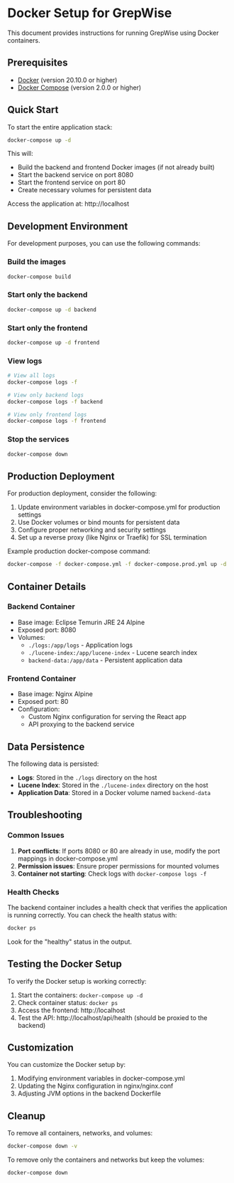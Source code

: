 # Docker Setup for GrepWise

This document provides instructions for running GrepWise using Docker containers.

## Prerequisites

- [Docker](https://docs.docker.com/get-docker/) (version 20.10.0 or higher)
- [Docker Compose](https://docs.docker.com/compose/install/) (version 2.0.0 or higher)

## Quick Start

To start the entire application stack:

```bash
docker-compose up -d
```

This will:
- Build the backend and frontend Docker images (if not already built)
- Start the backend service on port 8080
- Start the frontend service on port 80
- Create necessary volumes for persistent data

Access the application at: http://localhost

## Development Environment

For development purposes, you can use the following commands:

### Build the images

```bash
docker-compose build
```

### Start only the backend

```bash
docker-compose up -d backend
```

### Start only the frontend

```bash
docker-compose up -d frontend
```

### View logs

```bash
# View all logs
docker-compose logs -f

# View only backend logs
docker-compose logs -f backend

# View only frontend logs
docker-compose logs -f frontend
```

### Stop the services

```bash
docker-compose down
```

## Production Deployment

For production deployment, consider the following:

1. Update environment variables in docker-compose.yml for production settings
2. Use Docker volumes or bind mounts for persistent data
3. Configure proper networking and security settings
4. Set up a reverse proxy (like Nginx or Traefik) for SSL termination

Example production docker-compose command:

```bash
docker-compose -f docker-compose.yml -f docker-compose.prod.yml up -d
```

## Container Details

### Backend Container

- Base image: Eclipse Temurin JRE 24 Alpine
- Exposed port: 8080
- Volumes:
  - `./logs:/app/logs` - Application logs
  - `./lucene-index:/app/lucene-index` - Lucene search index
  - `backend-data:/app/data` - Persistent application data

### Frontend Container

- Base image: Nginx Alpine
- Exposed port: 80
- Configuration:
  - Custom Nginx configuration for serving the React app
  - API proxying to the backend service

## Data Persistence

The following data is persisted:

- **Logs**: Stored in the `./logs` directory on the host
- **Lucene Index**: Stored in the `./lucene-index` directory on the host
- **Application Data**: Stored in a Docker volume named `backend-data`

## Troubleshooting

### Common Issues

1. **Port conflicts**: If ports 8080 or 80 are already in use, modify the port mappings in docker-compose.yml
2. **Permission issues**: Ensure proper permissions for mounted volumes
3. **Container not starting**: Check logs with `docker-compose logs -f`

### Health Checks

The backend container includes a health check that verifies the application is running correctly. You can check the health status with:

```bash
docker ps
```

Look for the "healthy" status in the output.

## Testing the Docker Setup

To verify the Docker setup is working correctly:

1. Start the containers: `docker-compose up -d`
2. Check container status: `docker ps`
3. Access the frontend: http://localhost
4. Test the API: http://localhost/api/health (should be proxied to the backend)

## Customization

You can customize the Docker setup by:

1. Modifying environment variables in docker-compose.yml
2. Updating the Nginx configuration in nginx/nginx.conf
3. Adjusting JVM options in the backend Dockerfile

## Cleanup

To remove all containers, networks, and volumes:

```bash
docker-compose down -v
```

To remove only the containers and networks but keep the volumes:

```bash
docker-compose down
```